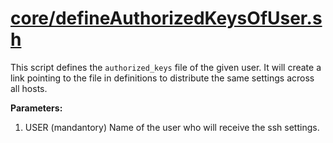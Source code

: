 [core/defineAuthorizedKeysOfUser.sh](../core/defineAuthorizedKeysOfUser.sh)
===========================================================================

This script defines the `authorized_keys` file of the given user.
It will create a link pointing to the file in definitions to distribute the same settings across all hosts.

__Parameters:__
  1. USER (mandantory) Name of the user who will receive the ssh settings.
